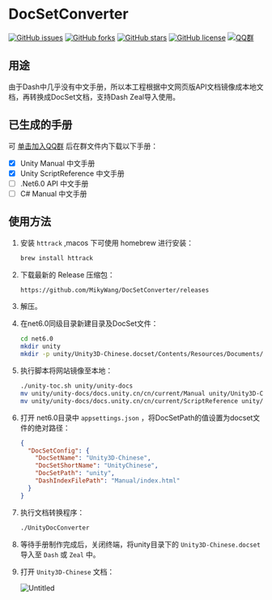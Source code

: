 # DocSetConverter

[![GitHub issues](https://img.shields.io/github/issues/MikyWang/DocSetConverter)](https://github.com/MikyWang/DocSetConverter/issues)
[![GitHub forks](https://img.shields.io/github/forks/MikyWang/DocSetConverter)](https://github.com/MikyWang/DocSetConverter/network)
[![GitHub stars](https://img.shields.io/github/stars/MikyWang/DocSetConverter)](https://github.com/MikyWang/DocSetConverter/stargazers)
[![GitHub license](https://img.shields.io/github/license/MikyWang/DocSetConverter)](https://github.com/MikyWang/DocSetConverter/blob/main/LICENSE)
[![QQ群](https://img.shields.io/badge/QQ%E7%BE%A4-485860756-blue)](https://qm.qq.com/cgi-bin/qm/qr?k=H0Y3-K_amuWI8dngP_3T63CB1LHgqJKe&authKey=FJqZ7cANv+KRFXRSfJPUIq/TNiOvRqA0TsUKe5aOGxUO0wlNOy0RVEnnFitJ8s58&noverify=0)
## 用途


由于Dash中几乎没有中文手册，所以本工程根据中文网页版API文档镜像成本地文档，再转换成DocSet文档，支持Dash Zeal导入使用。

## 已生成的手册


可 [单击加入QQ群](https://qm.qq.com/cgi-bin/qm/qr?k=QMjmDrFL8TS16lyNWp7A4ti83BT-TNIJ&authKey=vBHc5brxt11RDcibiR8bkDZ5Ukcw7B0w9cNtUsdCp9ZTevoTMEhyFw0zOKLIwXeI&noverify=0) 后在群文件内下载以下手册：

- [x]  Unity Manual 中文手册
- [x]  Unity ScriptReference 中文手册
- [ ]  .Net6.0 API 中文手册
- [ ]  C# Manual 中文手册

## 使用方法


1. 安装 `httrack` ,macos 下可使用 homebrew 进行安装：
    
    ```bash
    brew install httrack
    ```
    
2. 下载最新的 Release 压缩包：
    
    ```bash
    https://github.com/MikyWang/DocSetConverter/releases
    ```
    
3. 解压。
4. 在net6.0同级目录新建目录及DocSet文件：
    
    ```bash
    cd net6.0
    mkdir unity
    mkdir -p unity/Unity3D-Chinese.docset/Contents/Resources/Documents/
    ```
    
5. 执行脚本将网站镜像至本地：
    
    ```bash
    ./unity-toc.sh unity/unity-docs
    mv unity/unity-docs/docs.unity.cn/cn/current/Manual unity/Unity3D-Chinese.docset/Contents/Resources/Documents/
    mv unity/unity-docs/docs.unity.cn/cn/current/ScriptReference unity/Unity3D-Chinese.docset/Contents/Resources/Documents/
    ```
    
6. 打开 net6.0目录中 `appsettings.json` ，将DocSetPath的值设置为docset文件的绝对路径：
    
    ```json
    {
      "DocSetConfig": {
        "DocSetName": "Unity3D-Chinese",
        "DocSetShortName": "UnityChinese",
        "DocSetPath": "unity",
        "DashIndexFilePath": "Manual/index.html"
      }
    }
    ```
    
7. 执行文档转换程序：
    
    ```bash
    ./UnityDocConverter
    ```
    
8. 等待手册制作完成后，关闭终端，将unity目录下的 `Unity3D-Chinese.docset` 导入至 `Dash` 或 `Zeal` 中。
9. 打开 `Unity3D-Chinese` 文档：
    
    ![Untitled](%E5%88%B6%E4%BD%9CDash%E4%B8%AD%E6%96%87%E6%89%8B%E5%86%8C%20c2a8882bd6f54601b47fa59802528c4f/Untitled.png)
